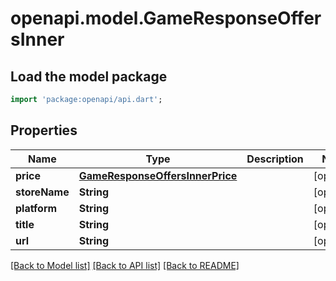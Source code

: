 # openapi.model.GameResponseOffersInner

## Load the model package
```dart
import 'package:openapi/api.dart';
```

## Properties
Name | Type | Description | Notes
------------ | ------------- | ------------- | -------------
**price** | [**GameResponseOffersInnerPrice**](GameResponseOffersInnerPrice.md) |  | [optional] 
**storeName** | **String** |  | [optional] 
**platform** | **String** |  | [optional] 
**title** | **String** |  | [optional] 
**url** | **String** |  | [optional] 

[[Back to Model list]](../README.md#documentation-for-models) [[Back to API list]](../README.md#documentation-for-api-endpoints) [[Back to README]](../README.md)


